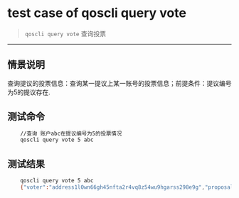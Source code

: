 # test case of qoscli query vote

> `qoscli query vote` 查询投票

---

## 情景说明

查询提议的投票信息：查询某一提议上某一账号的投票信息；前提条件：提议编号为5的提议存在.

## 测试命令

```bash
    //查询 账户abc在提议编号为5的投票情况
    qoscli query vote 5 abc
```

## 测试结果

```bash
    qoscli query vote 5 abc
    {"voter":"address1l0wn66gh45nfta2r4vq8z54wu9hgarss298e9g","proposal_id":"5","option":"No"}
```
